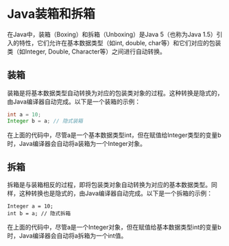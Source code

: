 # Java装箱和拆箱

在Java中，装箱（Boxing）和拆箱（Unboxing）是Java 5（也称为Java 1.5）引入的特性，它们允许在基本数据类型（如int, double, char等）和它们对应的包装类（如Integer, Double, Character等）之间进行自动转换。

## 装箱

装箱是将基本数据类型自动转换为对应的包装类对象的过程。这种转换是隐式的，由Java编译器自动完成。以下是一个装箱的示例：

```java
int a = 10;
Integer b = a; // 隐式装箱
```

在上面的代码中，尽管a是一个基本数据类型int，但在赋值给Integer类型的变量b时，Java编译器会自动将a装箱为一个Integer对象。

## 拆箱

拆箱是与装箱相反的过程，即将包装类对象自动转换为对应的基本数据类型。同样，这种转换也是隐式的，由Java编译器自动完成。以下是一个拆箱的示例：

```
Integer a = 10;  
int b = a; // 隐式拆箱
```

在上面的代码中，尽管a是一个Integer对象，但在赋值给基本数据类型int的变量b时，Java编译器会自动将a拆箱为一个int值。
